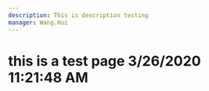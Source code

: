 ```yaml
---
description: This is description testing
manager: Wang.Hui
---
```

# this is a test page 3/26/2020 11:21:48 AM